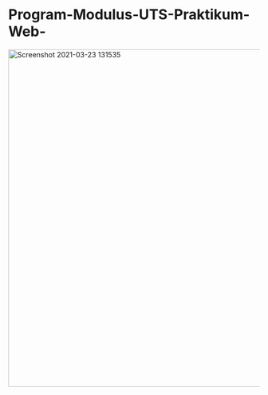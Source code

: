 # Program-Modulus-UTS-Praktikum-Web-
<img width="678" alt="Screenshot 2021-03-23 131535" src="https://user-images.githubusercontent.com/65083723/112101887-fdf83b80-8bd9-11eb-991d-269eb99328f3.png">
